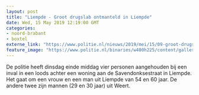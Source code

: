 ```yaml
---
layout: post
title: "Liempde - Groot drugslab ontmanteld in Liempde"
date: Wed, 15 May 2019 12:19:00 GMT
categories: 
- noord-brabant 
- boxtel 
externe_link: "https://www.politie.nl/nieuws/2019/mei/15/09-groot-drugslab-ontmanteld-in-liempde.html"
feature_image: "https://www.politie.nl/binaries/w400h225/content/gallery/politie/nieuws/2019/mei/09-ob/drugslab-liempde.jpg"
---
```


De politie heeft dinsdag einde middag vier  personen aangehouden bij een inval in een loods achter  een woning aan de Savendonksestraat  in Liempde. Het gaat om een vrouw en een man uit  Liempde van 54 en 60 jaar. De andere twee zijn mannen (29 en 30 jaar) uit Weert.
